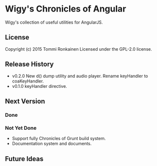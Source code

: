 # Wigy's Chronicles of Angular

Wigy's collection of useful utilities for AngularJS.

## License

Copyright (c) 2015 Tommi Ronkainen
Licensed under the GPL-2.0 license.

## Release History

* v0.2.0 New d() dump utility and audio player. Rename keyHandler to coaKeyHandler.
* v0.1.0 keyHandler directive.

## Next Version

### Done

### Not Yet Done

* Support fully Chronicles of Grunt build system.
* Documentation system and documents.

## Future Ideas
